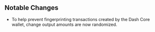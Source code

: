 Notable Changes
---------------

- To help prevent fingerprinting transactions created by the Dash Core wallet, change output
  amounts are now randomized.
